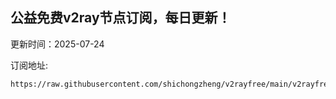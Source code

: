 ## 公益免费v2ray节点订阅，每日更新！
更新时间：2025-07-24

订阅地址:
```
https://raw.githubusercontent.com/shichongzheng/v2rayfree/main/v2rayfree
```
